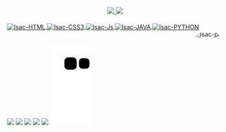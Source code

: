 ##
<div align="center">
  <a href="https://github.com/IsacBM">
  <img height="162em" src="https://github-readme-stats.vercel.app/api?username=IsacBM&locale=en&show_icons=true&icon_color=628fda&theme=tokyonight&include_all_commits=true&count_private=true"/>
  <img height="162em" src="https://github-readme-stats.vercel.app/api/top-langs/?username=IsacBM&locale=en&layout=compact&langs_count=7&theme=tokyonight"/>
</div>
  <div style="display: inline_block"><br>
  <img align="center" alt="Isac-HTML" height="30" width="95" src="https://img.shields.io/badge/HTML5-1a1b27?style=for-the-badge&logo=html5&logoColor=ff500f">
    <img align="center" alt="Isac-CSS3" height="30" width="95" src="https://img.shields.io/badge/CSS3-1a1b27?style=for-the-badge&logo=css3&logoColor=007fff">
    <img align="center" alt="Isac-Js" height="30" width="110" src="https://img.shields.io/badge/JavaScript-1a1b27?style=for-the-badge&logo=javascript&logoColor=F7DF1E">
    <img align="center" alt="Isac-JAVA" height="30" width="85" src="https://img.shields.io/badge/Java-1a1b27?style=for-the-badge&logo=java&logoColor=fc1723">
    <img align="center" alt="Isac-PYTHON" height="30" width="100" src="https://img.shields.io/badge/Python-1a1b27?style=for-the-badge&logo=python&logoColor=white">
  <img align="right" alt="Isac-pic" height="155" style="border-radius:1000px;" src="https://cdn.discordapp.com/attachments/897929978937761872/897930118968786944/download20211003163309.png">
</div>
  
  ##
  
  <div> 
    
  <a href="" target="_blank"><img src="https://img.shields.io/badge/YouTube-1a1b27?style=for-the-badge&logo=youtube&logoColor=fc1723" target="_blank"></a>
  <a href="https://www.instagram.com/isacbm_/" target="_blank"><img src="https://img.shields.io/badge/Instagram-1a1b27?style=for-the-badge&logo=instagram&logoColor=hotpink" target="_blank"></a>
 <a href="" target="_blank"><img src="https://img.shields.io/badge/Discord-1a1b27?style=for-the-badge&logo=discord&logoColor=lithtblue" target="_blank"></a> 
  <a href = "mailto:isacbritomatos32@gmail.com"><img src="https://img.shields.io/badge/Gmail-1a1b27?style=for-the-badge&logo=gmail&logoColor=red" target="_blank"></a>
  <a href="https://www.linkedin.com/in/isacbm/" target="_blank"><img src="https://img.shields.io/badge/LinkedIn-1a1b27?style=for-the-badge&logo=linkedin&logoColor=blue" target="_blank"></a> 
   ![Snake animation](https://github.com/IsacBM/IsacBM/blob/output/github-contribution-grid-snake.svg)
</div>

  ##

